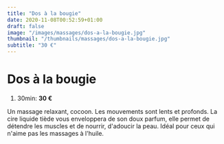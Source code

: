 ```yaml
---
title: "Dos à la bougie"
date: 2020-11-08T00:52:59+01:00
draft: false
image: "/images/massages/dos-a-la-bougie.jpg"
thumbnail: "/thumbnails/massages/dos-a-la-bougie.jpg"
subtitle: "30 €"
---
```


# Dos à la bougie

1. 30min: __30 €__

Un massage relaxant, cocoon.
Les mouvements sont lents et profonds.
La cire liquide tiède vous enveloppera de son doux parfum, elle permet de détendre les muscles et de nourrir, d'adoucir la peau.
Idéal pour ceux qui n'aime pas les massages à l'huile.